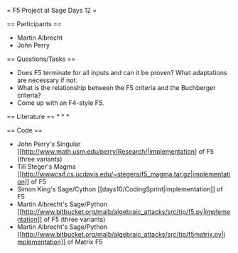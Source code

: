 = F5 Project at Sage Days 12 =

== Participants ==
 * Martin Albrecht
 * John Perry

== Questions/Tasks ==
 * Does F5 terminate for all inputs and can it be proven? What adaptations are necessary if not.
 * What is the relationship between the F5 criteria and the Buchberger criteria?
 * Come up with an F4-style F5.

== Literature ==
 *
 *
 *

== Code ==
 * John Perry's Singular [[http://www.math.usm.edu/perry/Research/|implementation] of F5 (three variants)
 * Till Steger's Magma [[http://wwwcsif.cs.ucdavis.edu/~stegers/f5_magma.tar.gz|implementation]] of F5
 * Simon King's Sage/Cython [[days10/CodingSprint|implementation]] of F5
 * Martin Albrecht's Sage/Python [[http://www.bitbucket.org/malb/algebraic_attacks/src/tip/f5.py|implementation]] of F5 (three variants)
 * Martin Albrecht's Sage/Python [[http://www.bitbucket.org/malb/algebraic_attacks/src/tip/f5matrix.py|implementation]] of Matrix F5
